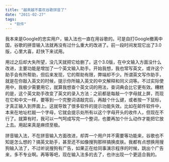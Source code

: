 ```yaml
---
title: "越来越不喜欢谷歌拼音了"
date: "2011-02-27"
tags: 
  - "软件"
---
```


我本来是Google的忠实用户，输入法也一直在用谷歌的。可是自打Google撤离中国，谷歌的拼音输入法就再没有过什么重大的改进了。前一段时间发现它出了3.0版，心里大喜，赶快下来试用。

用过之后却大失所望，没几天就把它给删了。这个3.0版，在中文输入方面没什么改进，主要功能是增加了一个英文输入助手。开始我想，我也常写英文，或许这个助手会有所帮助，但后来发现，它的帮助有限，弊端却不少。所谓英文写作助手，就是在你敲入英文的时候，提示你所输入英文的中文解释和同义词等。不过实际使用中，我极少需要用它，就算我想查个英文词的用法，查词典会比它更有效。糟糕的是，这个英文助手改变了英文的录入方法：之前都是每敲一个字母就上屏，而现在它和中文一样，要等到一个完整词语敲完后，再敲个什么键，或者按一下鼠标，才真正输入到界面上。这就导致了很多软件的提示功能失效。比如在邮件软件中，本来在地址栏敲一个字母，它就会提示处所有以这个字母开头的收件人，但现在不行了。就算有时，我可以一气呵成写完一个整词，也要再加个什么动作才能把它放上去。用起来真是麻烦至极。

拼音输入法，不在拼音输入方面改进，却弄一个用户并不需要等功能来，谷歌也不知是怎么想的？搞英文助手，甚至还不如像搜狗那样搞换皮肤。我都有点想换用搜狗输入法了，不过听说搜狗有广告，如果正在给同事演示程序的时候，跳出个广告来，多不专业啊。再等等吧，现在输入法多的去了，也许出现一个更适合我的。

